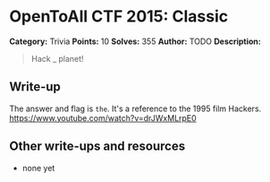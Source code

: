 # OpenToAll CTF 2015: Classic

**Category:** Trivia
**Points:** 10
**Solves:** 355
**Author:** TODO
**Description:** 

> Hack _ planet!

## Write-up

The answer and flag is `the`.
It's a reference to the 1995 film Hackers. https://www.youtube.com/watch?v=drJWxMLrpE0

## Other write-ups and resources

* none yet
